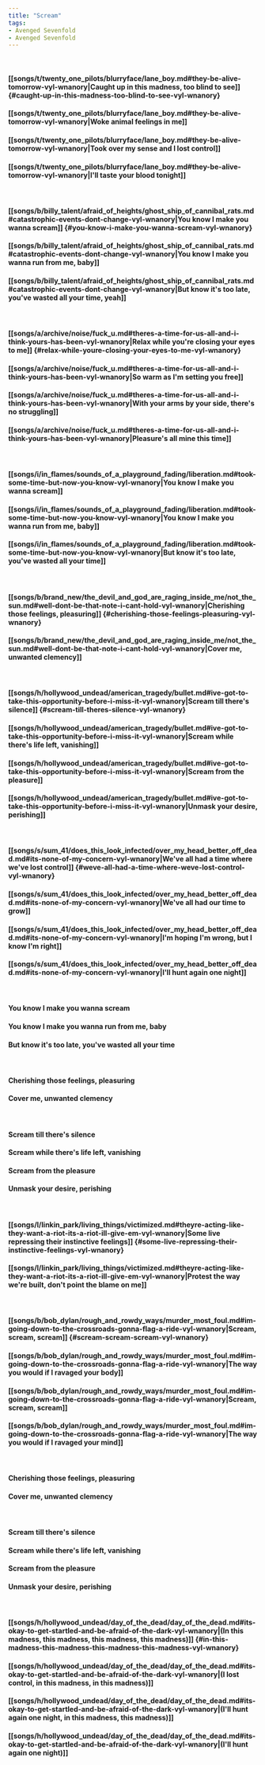 ```yaml
---
title: "Scream"
tags:
- Avenged Sevenfold
- Avenged Sevenfold
---
```

&nbsp;
#### [[songs/t/twenty_one_pilots/blurryface/lane_boy.md#they-be-alive-tomorrow-vyl-wnanory|Caught up in this madness, too blind to see]] {#caught-up-in-this-madness-too-blind-to-see-vyl-wnanory}
#### [[songs/t/twenty_one_pilots/blurryface/lane_boy.md#they-be-alive-tomorrow-vyl-wnanory|Woke animal feelings in me]]
#### [[songs/t/twenty_one_pilots/blurryface/lane_boy.md#they-be-alive-tomorrow-vyl-wnanory|Took over my sense and I lost control]]
#### [[songs/t/twenty_one_pilots/blurryface/lane_boy.md#they-be-alive-tomorrow-vyl-wnanory|I'll taste your blood tonight]]
&nbsp;
#### [[songs/b/billy_talent/afraid_of_heights/ghost_ship_of_cannibal_rats.md#catastrophic-events-dont-change-vyl-wnanory|You know I make you wanna scream]] {#you-know-i-make-you-wanna-scream-vyl-wnanory}
#### [[songs/b/billy_talent/afraid_of_heights/ghost_ship_of_cannibal_rats.md#catastrophic-events-dont-change-vyl-wnanory|You know I make you wanna run from me, baby]]
#### [[songs/b/billy_talent/afraid_of_heights/ghost_ship_of_cannibal_rats.md#catastrophic-events-dont-change-vyl-wnanory|But know it's too late, you've wasted all your time, yeah]]
&nbsp;
#### [[songs/a/archive/noise/fuck_u.md#theres-a-time-for-us-all-and-i-think-yours-has-been-vyl-wnanory|Relax while you're closing your eyes to me]] {#relax-while-youre-closing-your-eyes-to-me-vyl-wnanory}
#### [[songs/a/archive/noise/fuck_u.md#theres-a-time-for-us-all-and-i-think-yours-has-been-vyl-wnanory|So warm as I'm setting you free]]
#### [[songs/a/archive/noise/fuck_u.md#theres-a-time-for-us-all-and-i-think-yours-has-been-vyl-wnanory|With your arms by your side, there's no struggling]]
#### [[songs/a/archive/noise/fuck_u.md#theres-a-time-for-us-all-and-i-think-yours-has-been-vyl-wnanory|Pleasure's all mine this time]]
&nbsp;
#### [[songs/i/in_flames/sounds_of_a_playground_fading/liberation.md#took-some-time-but-now-you-know-vyl-wnanory|You know I make you wanna scream]]
#### [[songs/i/in_flames/sounds_of_a_playground_fading/liberation.md#took-some-time-but-now-you-know-vyl-wnanory|You know I make you wanna run from me, baby]]
#### [[songs/i/in_flames/sounds_of_a_playground_fading/liberation.md#took-some-time-but-now-you-know-vyl-wnanory|But know it's too late, you've wasted all your time]]
&nbsp;
#### [[songs/b/brand_new/the_devil_and_god_are_raging_inside_me/not_the_sun.md#well-dont-be-that-note-i-cant-hold-vyl-wnanory|Cherishing those feelings, pleasuring]] {#cherishing-those-feelings-pleasuring-vyl-wnanory}
#### [[songs/b/brand_new/the_devil_and_god_are_raging_inside_me/not_the_sun.md#well-dont-be-that-note-i-cant-hold-vyl-wnanory|Cover me, unwanted clemency]]
&nbsp;
#### [[songs/h/hollywood_undead/american_tragedy/bullet.md#ive-got-to-take-this-opportunity-before-i-miss-it-vyl-wnanory|Scream till there's silence]] {#scream-till-theres-silence-vyl-wnanory}
#### [[songs/h/hollywood_undead/american_tragedy/bullet.md#ive-got-to-take-this-opportunity-before-i-miss-it-vyl-wnanory|Scream while there's life left, vanishing]]
#### [[songs/h/hollywood_undead/american_tragedy/bullet.md#ive-got-to-take-this-opportunity-before-i-miss-it-vyl-wnanory|Scream from the pleasure]]
#### [[songs/h/hollywood_undead/american_tragedy/bullet.md#ive-got-to-take-this-opportunity-before-i-miss-it-vyl-wnanory|Unmask your desire, perishing]]
&nbsp;
#### [[songs/s/sum_41/does_this_look_infected/over_my_head_better_off_dead.md#its-none-of-my-concern-vyl-wnanory|We've all had a time where we've lost control]] {#weve-all-had-a-time-where-weve-lost-control-vyl-wnanory}
#### [[songs/s/sum_41/does_this_look_infected/over_my_head_better_off_dead.md#its-none-of-my-concern-vyl-wnanory|We've all had our time to grow]]
#### [[songs/s/sum_41/does_this_look_infected/over_my_head_better_off_dead.md#its-none-of-my-concern-vyl-wnanory|I'm hoping I'm wrong, but I know I'm right]]
#### [[songs/s/sum_41/does_this_look_infected/over_my_head_better_off_dead.md#its-none-of-my-concern-vyl-wnanory|I'll hunt again one night]]
&nbsp;
#### You know I make you wanna scream
#### You know I make you wanna run from me, baby
#### But know it's too late, you've wasted all your time
&nbsp;
#### Cherishing those feelings, pleasuring
#### Cover me, unwanted clemency
&nbsp;
#### Scream till there's silence
#### Scream while there's life left, vanishing
#### Scream from the pleasure
#### Unmask your desire, perishing
&nbsp;
#### [[songs/l/linkin_park/living_things/victimized.md#theyre-acting-like-they-want-a-riot-its-a-riot-ill-give-em-vyl-wnanory|Some live repressing their instinctive feelings]] {#some-live-repressing-their-instinctive-feelings-vyl-wnanory}
#### [[songs/l/linkin_park/living_things/victimized.md#theyre-acting-like-they-want-a-riot-its-a-riot-ill-give-em-vyl-wnanory|Protest the way we're built, don't point the blame on me]]
&nbsp;
#### [[songs/b/bob_dylan/rough_and_rowdy_ways/murder_most_foul.md#im-going-down-to-the-crossroads-gonna-flag-a-ride-vyl-wnanory|Scream, scream, scream]] {#scream-scream-scream-vyl-wnanory}
#### [[songs/b/bob_dylan/rough_and_rowdy_ways/murder_most_foul.md#im-going-down-to-the-crossroads-gonna-flag-a-ride-vyl-wnanory|The way you would if I ravaged your body]]
#### [[songs/b/bob_dylan/rough_and_rowdy_ways/murder_most_foul.md#im-going-down-to-the-crossroads-gonna-flag-a-ride-vyl-wnanory|Scream, scream, scream]]
#### [[songs/b/bob_dylan/rough_and_rowdy_ways/murder_most_foul.md#im-going-down-to-the-crossroads-gonna-flag-a-ride-vyl-wnanory|The way you would if I ravaged your mind]]
&nbsp;
#### Cherishing those feelings, pleasuring
#### Cover me, unwanted clemency
&nbsp;
#### Scream till there's silence
#### Scream while there's life left, vanishing
#### Scream from the pleasure
#### Unmask your desire, perishing
&nbsp;
#### [[songs/h/hollywood_undead/day_of_the_dead/day_of_the_dead.md#its-okay-to-get-startled-and-be-afraid-of-the-dark-vyl-wnanory|(In this madness, this madness, this madness, this madness)]] {#in-this-madness-this-madness-this-madness-this-madness-vyl-wnanory}
#### [[songs/h/hollywood_undead/day_of_the_dead/day_of_the_dead.md#its-okay-to-get-startled-and-be-afraid-of-the-dark-vyl-wnanory|(I lost control, in this madness, in this madness)]]
#### [[songs/h/hollywood_undead/day_of_the_dead/day_of_the_dead.md#its-okay-to-get-startled-and-be-afraid-of-the-dark-vyl-wnanory|(I'll hunt again one night, in this madness, this madness)]]
#### [[songs/h/hollywood_undead/day_of_the_dead/day_of_the_dead.md#its-okay-to-get-startled-and-be-afraid-of-the-dark-vyl-wnanory|(I'll hunt again one night)]]
